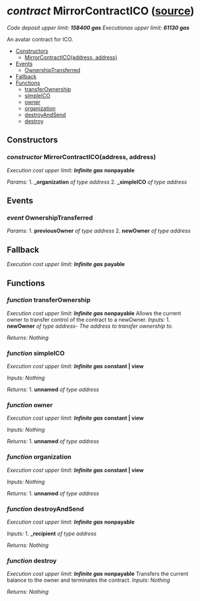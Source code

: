 # *contract* MirrorContractICO ([source](https://github.com/daostack/daostack/tree/master/./contracts/universalSchemes/SimpleICO.sol))
*Code deposit upper limit: **158400 gas***
*Executionas upper limit: **61130 gas***

An avatar contract for ICO.
- [Constructors](#constructors)
    - [MirrorContractICO(address, address)](#constructor-mirrorcontracticoaddress-address)
- [Events](#events)
    - [OwnershipTransferred](#event-ownershiptransferred)
- [Fallback](#fallback)
- [Functions](#functions)
    - [transferOwnership](#function-transferownership)
    - [simpleICO](#function-simpleico)
    - [owner](#function-owner)
    - [organization](#function-organization)
    - [destroyAndSend](#function-destroyandsend)
    - [destroy](#function-destroy)
## Constructors
### *constructor* MirrorContractICO(address, address)
*Execution cost upper limit: **Infinite gas***
**nonpayable**

*Params:*
    1. **_organization** *of type address*
    2. **_simpleICO** *of type address*


## Events
### *event* OwnershipTransferred
*Params:*
    1. **previousOwner** *of type address*
    2. **newOwner** *of type address*


## Fallback
*Execution cost upper limit: **Infinite gas***
**payable**


## Functions
### *function* transferOwnership
*Execution cost upper limit: **Infinite gas***
**nonpayable**
Allows the current owner to transfer control of the contract to a newOwner.
*Inputs:*
    1. **newOwner** *of type address- The address to transfer ownership to.*

*Returns:*
*Nothing*


### *function* simpleICO
*Execution cost upper limit: **Infinite gas***
**constant | view**

*Inputs:*
*Nothing*

*Returns:*
    1. **unnamed** *of type address*


### *function* owner
*Execution cost upper limit: **Infinite gas***
**constant | view**

*Inputs:*
*Nothing*

*Returns:*
    1. **unnamed** *of type address*


### *function* organization
*Execution cost upper limit: **Infinite gas***
**constant | view**

*Inputs:*
*Nothing*

*Returns:*
    1. **unnamed** *of type address*


### *function* destroyAndSend
*Execution cost upper limit: **Infinite gas***
**nonpayable**

*Inputs:*
    1. **_recipient** *of type address*

*Returns:*
*Nothing*


### *function* destroy
*Execution cost upper limit: **Infinite gas***
**nonpayable**
Transfers the current balance to the owner and terminates the contract.
*Inputs:*
*Nothing*

*Returns:*
*Nothing*


